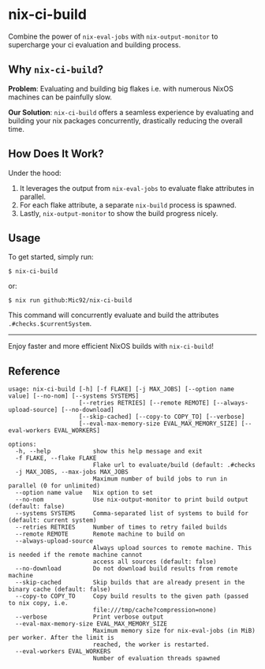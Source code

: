 # nix-ci-build

Combine the power of `nix-eval-jobs` with `nix-output-monitor` to supercharge
your ci evaluation and building process.

## Why `nix-ci-build`?

**Problem**: Evaluating and building big flakes i.e. with numerous NixOS
machines can be painfully slow.

**Our Solution**: `nix-ci-build` offers a seamless experience by evaluating and
building your nix packages concurrently, drastically reducing the overall time.

## How Does It Work?

Under the hood:

1. It leverages the output from `nix-eval-jobs` to evaluate flake attributes in
   parallel.
2. For each flake attribute, a separate `nix-build` process is spawned.
3. Lastly, `nix-output-monitor` to show the build progress nicely.

## Usage

To get started, simply run:

```console
$ nix-ci-build
```

or:

```
$ nix run github:Mic92/nix-ci-build
```

This command will concurrently evaluate and build the attributes
`.#checks.$currentSystem`.

---

Enjoy faster and more efficient NixOS builds with `nix-ci-build`!

## Reference

```console
usage: nix-ci-build [-h] [-f FLAKE] [-j MAX_JOBS] [--option name value] [--no-nom] [--systems SYSTEMS]
                    [--retries RETRIES] [--remote REMOTE] [--always-upload-source] [--no-download]
                    [--skip-cached] [--copy-to COPY_TO] [--verbose]
                    [--eval-max-memory-size EVAL_MAX_MEMORY_SIZE] [--eval-workers EVAL_WORKERS]

options:
  -h, --help            show this help message and exit
  -f FLAKE, --flake FLAKE
                        Flake url to evaluate/build (default: .#checks
  -j MAX_JOBS, --max-jobs MAX_JOBS
                        Maximum number of build jobs to run in parallel (0 for unlimited)
  --option name value   Nix option to set
  --no-nom              Use nix-output-monitor to print build output (default: false)
  --systems SYSTEMS     Comma-separated list of systems to build for (default: current system)
  --retries RETRIES     Number of times to retry failed builds
  --remote REMOTE       Remote machine to build on
  --always-upload-source
                        Always upload sources to remote machine. This is needed if the remote machine cannot
                        access all sources (default: false)
  --no-download         Do not download build results from remote machine
  --skip-cached         Skip builds that are already present in the binary cache (default: false)
  --copy-to COPY_TO     Copy build results to the given path (passed to nix copy, i.e.
                        file:///tmp/cache?compression=none)
  --verbose             Print verbose output
  --eval-max-memory-size EVAL_MAX_MEMORY_SIZE
                        Maximum memory size for nix-eval-jobs (in MiB) per worker. After the limit is
                        reached, the worker is restarted.
  --eval-workers EVAL_WORKERS
                        Number of evaluation threads spawned
```

